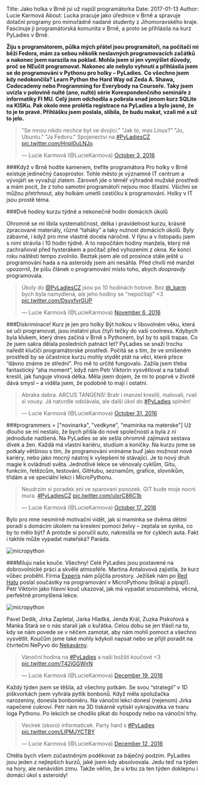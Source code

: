 Title: Jako holka v Brně jsi už napůl programátorka
Date: 2017-01-13
Author: Lucie Karmová
About: Lucka pracuje jako úřednice v Brně a spravuje dotační programy pro mimořádně nadané studenty z Jihomoravského kraje. Fascinuje ji programátorská komunita v Brně, a proto se přihlásila na kurz PyLadies v Brně.

**Žiju s programátorem, půlka mých přátel jsou programátoři, na počítači mi běží Fedora, mám za sebou několik neslavných programovacích začátků a nakonec jsem narazila na poklad. Mohla jsem si jen vymýšlet důvody, proč se NEučit programovat. Nakonec ale nebylo vyhnutí a přihlásila jsem se do programování v Pythonu pro holky – PyLadies.**
**Co všechno jsem kdy nedokončila? Learn Python the Hard Way od Zeda A. Shawa, Codecademy nebo Programming for Everybody na Courseře. Taky jsem uvízla v polovině nulté (ano, nulté) série Korespondenčního semináře z informatiky FI MU. Celý jsem odchodila a pobrala snad jenom kurz SQLite na KISKu. Pak okolo mne prolétla registrace na PyLadies a bylo jasné, že to je to pravé. Přihlášku jsem poslala, slíbila, že budu makat, vzali mě a už to jelo.**


<!-- Tweet -->
<blockquote class="twitter-tweet" data-lang="en"><p lang="cs" dir="ltr">&quot;Se mnou nikdo nechce byt ve dvojici.&quot; &quot;Jak to,  mas Linux?&quot; &quot;Jo, Ubuntu.&quot; &quot;Ja Fedoru.&quot; Spojenectvi na <a href="https://twitter.com/hashtag/PyLadiesCZ?src=hash">#PyLadiesCZ</a> <a href="https://t.co/HnpI0uLNJo">pic.twitter.com/HnpI0uLNJo</a></p>&mdash; Lucie Karmová (@LucieKarmova) <a href="https://twitter.com/LucieKarmova/status/782985586126839808">October 3, 2016</a></blockquote>

###Když v Brně hodíte kamenem, trefíte programátora
Pro holky v Brně existuje jedinečný časoprostor. Tohle město je významné IT centrum a vývojáři se vyvažují zlatem. Zároveň jde o téměř výhradně mužské prostředí a mám pocit, že z toho samotní programátoři nejsou moc šťastní. Všichni se můžou přetrhnout, aby holkám umetli cestičku k programování. Holky v IT jsou prostě téma. 

###Dvě hodiny kurzu týdně a nekonečně hodin domácích úkolů

Ohromně se mi líbila systematičnost, délka i pravidelnost kurzu, krásně zpracované materiály, různé “taháky” a taky nutnost domácích úkolů. Byly zábavné, i když pro mne vlastně docela náročné. V říjnu a v listopadu jsem s nimi strávila i 10 hodin týdně. A to nepočítám hodiny manžela, který mě zachraňoval před hysterákem a počítač před vyhozením z okna. Ke konci roku naštěstí tempo zvolnilo. Beztak jsem ale od prosince stále ještě u programování hada a na asteroidy jsem ani nesáhla. Před chvílí mě manžel upozornil, že píšu článek o programování místo toho, abych _doopravdy_ programovala.

<!-- Tweet -->
<blockquote class="twitter-tweet" data-lang="en"><p lang="cs" dir="ltr">Úkoly do <a href="https://twitter.com/PyLadiesCZ">@PyLadiesCZ</a> jsou po 10 hodinách hotové. Bez <a href="https://twitter.com/_karm">@_karm</a> bych byla namydlená, ale jeho hodiny se &quot;nepočítají&quot; &lt;3 <a href="https://t.co/DsvxfvrGUP">pic.twitter.com/DsvxfvrGUP</a></p>&mdash; Lucie Karmová (@LucieKarmova) <a href="https://twitter.com/LucieKarmova/status/795405622917427202">November 6, 2016</a></blockquote>

###Diskriminace! Kurz je jen pro holky
Být holkou v libovolném věku, která se učí programovat, jsou instatní plus čtyři tečky do vaší coolness. Kdybych byla klukem, který dnes začíná v Brně s Pythonem, byl by to spíš trapas. Co že jsem sakra dělala posledních patnáct let? 
PyLadies se snaží trochu naředit klučičí programátorské prostředí. Počítá se s tím, že ve smíšeném prostředí by se účastnice kurzu mohly stydět ptát na věci, které přece “dávno známe ze střední”. Pro mě to určitě fungovalo. Zažila jsem třeba fantastický “aha moment”, když nám Petr Viktorin vysvětloval a na tabuli kreslil, jak funguje vlnová délka. Měla jsem dojem, že mi to poprvé v životě dává smysl – a viděla jsem, že podobně to mají i ostatní. 


<!-- Tweet -->
<blockquote class="twitter-tweet" data-lang="en"><p lang="cs" dir="ltr">Abraka dabra. ARCUS TANGENS! Bratr i manzel kreslili, malovali, rvali si vousy. Já natvrdle odolávala, ale další úkol do <a href="https://twitter.com/hashtag/PyLadies?src=hash">#PyLadies</a> splněn!</p>&mdash; Lucie Karmová (@LucieKarmova) <a href="https://twitter.com/LucieKarmova/status/793151781324857345">October 31, 2016</a></blockquote>

###programmers = ["novinarka", "vedkyne", "maminka na materske"] 
Už dlouho se mi nestalo, že bych přišla do nové společnosti a byla z ní jednoduše nadšená. Na PyLadies se ale sešla ohromně zajímavá sestava dívek a žen. Každá má vlastní kariéru, studium a koníčky. Na kurzu jsme se potkaly většinou s tím, že programování vnímáme buď jako možnost nové kariéry, nebo jako mocný nástroj k vylepšení té stávající. Je to nový druh magie k ovládnutí světa.
Jednotlivé lekce se věnovaly cyklům, Gitu, funkcím, řetězcům, testování, GitHubu, seznamům, grafice, slovníkům, třídám a ve speciální lekci i MicroPythonu.


<!-- Tweet -->
<blockquote class="twitter-tweet" data-lang="en"><p lang="cs" dir="ltr">Neudrzim si poradek ani ve sparovani ponozek. GIT bude moje nocni mura. <a href="https://twitter.com/hashtag/PyLadiesCZ?src=hash">#PyLadiesCZ</a> <a href="https://t.co/uIxrC86C1b">pic.twitter.com/uIxrC86C1b</a></p>&mdash; Lucie Karmová (@LucieKarmova) <a href="https://twitter.com/LucieKarmova/status/788065352597078016">October 17, 2016</a></blockquote>

Bylo pro mne nesmírně motivační vidět, jak si maminka se dvěma dětmi poradí s domácím úkolem na kreslení pomocí želvy – zeptala se synka, co by to mělo být? A protože si poručil auto, nakreslila ve for cyklech auta. Fakt i takhle může vypadat mateřská? Paráda.


![micropython]({filename}/images/05.png)

###Miluju naše kouče. Všechny!
Celé PyLadies jsou postavené na dobrovolnické práci a skvělé atmosféře. Martina Antalovová zajistila, že kurz vůbec proběhl. Firma [Experis](https://www.experis.cz/) nám půjčila prostory. Ježíšek nám po [Red Hatu](https://www.redhat.com/en/global/czech-republic) poslal součástky na programování v MicroPythonu (blikají a pípají!). Petr Viktorin jako hlavní kouč ukazoval, jak má vypadat srozumitelná, věcná, perfektně promyšlená lekce. 


![micropython]({filename}/images/09.jpg)

Pavel Dedík, Jirka Zapletal, Jarka Hladká, Jenda Král, Zuzka Piskořová a Manka Stará se o nás starali jak o kuřátka. Celou dobu se jen třásli na to, kdy se nám povede se v něčem zamotat, aby nám mohli pomoct a všechno vysvětlit. Koučům jsme také mohly kdykoli napsat nebo se přijít poradit na čtvrteční NePyvo do [Nekavárny](https://www.facebook.com/nekavarna/events).


<!-- Tweet -->
<blockquote class="twitter-tweet" data-lang="en"><p lang="cs" dir="ltr">Vánoční hodina na <a href="https://twitter.com/hashtag/PyLadies?src=hash">#PyLadies</a> a naši božští koučové &lt;3 <a href="https://t.co/T42jGGWjrN">pic.twitter.com/T42jGGWjrN</a></p>&mdash; Lucie Karmová (@LucieKarmova) <a href="https://twitter.com/LucieKarmova/status/810897666045517828">December 19, 2016</a></blockquote>

Každý týden jsem se těšila, až všechny potkám. Se svou “strategií” v 1D piškvorkách jsem vyhrála pytlík bonbonů. Když měla spolužačka narozeniny, donesla bonboniéru. Na vánoční lekci donesl (nejenom) Jirka napečené cukroví. Petr nám na 3D tiskárně vytiskl vykrajovátka ve tvaru loga Pythonu. Po lekcích se chodilo plkat do hospody nebo na vánoční trhy. 

<!-- Tweet -->
<blockquote class="twitter-tweet" data-lang="en"><p lang="cs" dir="ltr">Vecirek (skoro) informaticek. Party hard s <a href="https://twitter.com/hashtag/PyLadies?src=hash">#PyLadies</a> <a href="https://t.co/LIPMJYCTBY">pic.twitter.com/LIPMJYCTBY</a></p>&mdash; Lucie Karmová (@LucieKarmova) <a href="https://twitter.com/LucieKarmova/status/808391873400307721">December 12, 2016</a></blockquote>

Chtěla bych všem zúčastněným poděkovat za báječný podzim. PyLadies jsou jeden z nejlepších kurzů, jaké jsem kdy absolvovala. Jedu teď na týden na hory, ale nenávidím zimu. Takže věřím, že u krbu za ten týden doklepnu i domácí úkol s asteroidy!
